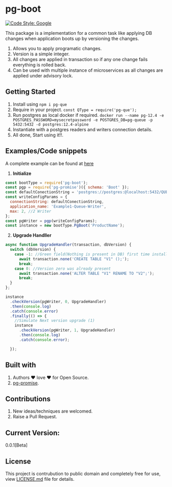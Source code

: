 # pg-boot

[![Code Style: Google](https://img.shields.io/badge/code%20style-google-blueviolet.svg)](https://github.com/google/gts)

This package is a implementation for a common task like applying DB changes when application boots up by versioning the changes.
1. Allows you to apply programatic changes.
2. Version is a simple integer.
3. All changes are applied in transaction so if any one change fails everything is rolled back.
4. Can be used with multiple instance of microservices as all changes are applied under advisory lock.


## Getting Started

1. Install using `npm i pg-que`
2. Require in your project. `const QType = require('pg-que');`
3. Run postgres as local docker if required. `docker run --name pg-12.4 -e POSTGRES_PASSWORD=mysecretpassword -e POSTGRES_DB=pg-queue -p 5432:5432 -d postgres:12.4-alpine`
4. Instantiate with a postgres readers and writers connection details. 
5. All done, Start using it!!.

 ## Examples/Code snippets

A complete example can be found at [here](https://raw.githubusercontent.com/LRagji/pg-boot/master/examples/index.js)

1. **Initialize**
```javascript
const bootType = require('pg-boot');
const pgp = require('pg-promise')({ schema: 'Boot' });
const defaultConectionString = 'postgres://postgres:@localhost:5432/QUEUE';
const writeConfigParams = {
  connectionString: defaultConectionString,
  application_name: 'Example1-Queue-Writer',
  max: 2, //2 Writer
};
const pgWriter = pgp(writeConfigParams);
const instance = new bootType.PgBoot('ProductName');
```

2. **Upgrade Handller**
```javascript
async function UpgradeHandler(transaction, dbVersion) {
  switch (dbVersion) {
    case -1: //Green field(Nothing is present in DB) first time install
      await transaction.none('CREATE TABLE "V1" ();');
      break;
    case 0: //Version zero was already present
      await transaction.none('ALTER TABLE "V1" RENAME TO "V2";');
      break;
  }
};

instance
  .checkVersion(pgWriter, 0, UpgradeHandler)
  .then(console.log)
  .catch(console.error)
  .finally(() => {
    //Simulate Next version upgrade (1)
    instance
      .checkVersion(pgWriter, 1, UpgradeHandler)
      .then(console.log)
      .catch(console.error);

  });
```

## Built with

1. Authors :heart: love :heart: for Open Source.
2. [pg-promise](https://www.npmjs.com/package/pg-promise).

## Contributions

1. New ideas/techniques are welcomed.
2. Raise a Pull Request.

## Current Version:
0.0.1[Beta]

## License

This project is contrubution to public domain and completely free for use, view [LICENSE.md](/license.md) file for details.
